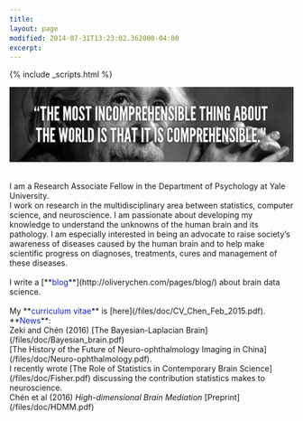 ```yaml
---
title: 
layout: page
modified: 2014-07-31T13:23:02.362000-04:00
excerpt: 
---
```

{% include _scripts.html %}

![x](/images/Einstein.jpg)


<br>
I am a Research Associate Fellow in the Department of Psychology at Yale University.

<br>
I work on research in the multidisciplinary area between statistics, computer science, and
neuroscience. I am passionate about developing my knowledge to understand the unknowns
of the human brain and its pathology. I am especially interested in being an advocate to
raise society’s awareness of diseases caused by the human brain and to help make scientific progress on diagnoses, treatments, cures and management of these diseases.
<!--
I work on research in the multidisciplinary area between statistics, computer science, and neuroscience. I am passionate about developing and implementing statistical theory, methods, and computer algorithms to understand the unknowns of the human brain and its pathology. I am especially interested in being an advocate to raise society’s awareness of diseases caused by human brain and to help make scientific progress on diagnoses, treatments, cures and management of these diseases.
-->
<br/>

<br>
I write a [**<font color="#1122CC">blog</font>**](http://oliverychen.com/pages/blog/) about brain data science. 
<br/>

<br />
My **<font color="#1122CC">curriculum vitae</font>** is [here](/files/doc/CV_Chen_Feb_2015.pdf).

<br />
**<font color="#1122CC">News</font>**: 

<br />
Zeki and Chén (2016) [The Bayesian-Laplacian Brain](/files/doc/Bayesian_brain.pdf)

<br />
[The History of the Future of Neuro-ophthalmology Imaging in China](/files/doc/Neuro-ophthalmology.pdf).

<br />
I recently wrote [The Role of Statistics in Contemporary Brain Science](/files/doc/Fisher.pdf) discussing the contribution statistics makes to neuroscience. 

<br />
Chén et al (2016) <i>High-dimensional Brain Mediation</i> [Preprint](/files/doc/HDMM.pdf)

<!--[Here](/images/Tarren.JPEG) is a very generous and helpful comment from Brian Tarran, the editor of <i>Significance<i/>, the <i>Royal Statistical Society<i/>. -->

<!--
<br>  I am interested in three main problems:

- **High-dimensional brain mediation analysis**: when I hit your hand hard (there is an input), and you tell me that hurts (there is an output), which parts of your brain are potentially activated (there is an intermediate variable - brain - that is mediating the process)?

- **Causal inference**: when I hit your hand hard, several parts of your brain are activated, and you tell me that hurts, (1) do some parts of your brain get activated first; (2) if so, (how) does the activation of some parts of the brain "causes" the activation of other parts; and (3) can we use brain signals to predict behaviors?

- **Graph estimation**: when I hit your hand hard, and you tell me that hurts, what does your brain network look like? Before hitting your hand, I show you a picture of my hand and a picture of a [hammer](/images/hammer.jpg), does your brain signal differ? Can I predict what you see using your brain signals?

Above I use an example of my hitting your hand. However, many extensions exist. For mediation analysis, the input can be extended to visual (presenting you different objects), auditory (playing you different types of sounds), etc., and the output can be extended to verbal (you tell me what you see, hear, or how you feel), movement (according to the input, choose to click a button or not), etc. Furthermore, it can be extended to where there is not any known input, for example, you tell me what you are thinking (output), and I wish to use your brain signals to predict whether you are lying. Moreover, it can be extended to where there is not any input, nor output. For example, we wish to decode your dream. For causal inference and graph estimation, it is interesting to study resting-state "causality" and network.

<br> 
Scientifically, I aim to develope my knowledge in statistis, computer science, behavioral and clinical neuroscience, psychology, and use brain data, to understand the brain, and ultimately, to understand who we are.



<!--
- (Brain) mediation analysis: theory and methods. For example, he is interested when the intermediate variable is a high-dimensional vector ( > 200,000 voxels).

- **Causal inferenceComputational modelling and programming

- Computational (theoretical) neuroscience

- High-dimensional longitudinal functional data analysis

<br />
I am interested in the following scientific areas

- Behavioral and clinical Neuroscience, and Psychology

- Structural and functional MRI

- Graph estimation, in particular high-dimensional (brain) graph estimation
-->

<!--Previously, I had worked on projects relating to partial correlation estimation and smoothing, semiparametric regression, and cross-over experimental design.
-->